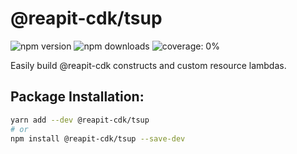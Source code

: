 # @reapit-cdk/tsup


![npm version](https://img.shields.io/npm/v/@reapit-cdk/tsup)
![npm downloads](https://img.shields.io/npm/dm/@reapit-cdk/tsup)
![coverage: 0%](https://img.shields.io/badge/coverage-0%-red)

Easily build @reapit-cdk constructs and custom resource lambdas.

## Package Installation:

```sh
yarn add --dev @reapit-cdk/tsup
# or
npm install @reapit-cdk/tsup --save-dev
```